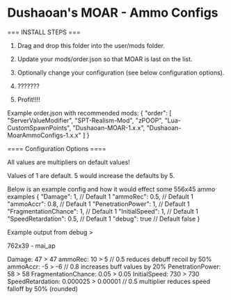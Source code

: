 
# **Dushaoan's MOAR - Ammo Configs**

=== INSTALL STEPS ===

1. Drag and drop this folder into the user/mods folder.
2. Update your mods/order.json so that MOAR is last on the list.
3. Optionally change your configuration (see below configuration options).

4. ???????

5. Profit!!!!

Example order.json with recommended mods:
{
"order": [
"ServerValueModifier",
"SPT-Realism-Mod",
"zPOOP",
"Lua-CustomSpawnPoints",
"Dushaoan-MOAR-1.x.x",
"Dushaoan-MoarAmmoConfigs-1.x.x"
]
}

==== Configuration Options ====


All values are multipliers on default values!

Values of 1 are default. 5 would increase the defaults by 5. 

Below is an example config and how it would effect some 556x45 ammo examples
{
    "Damage": 1,  // Default 1
    "ammoRec": 0.5,  // Default 1
    "ammoAccr": 0.8,  // Default 1
    "PenetrationPower": 1,  // Default 1
    "FragmentationChance": 1,  // Default 1
    "InitialSpeed": 1,  // Default 1
    "SpeedRetardation": 0.5,  // Default 1
    "debug": true // Default false
}


Example output from debug > 

762x39 - mai_ap

Damage: 47 > 47
ammoRec: 10 > 5 // 0.5 reduces debuff recoil by 50%
ammoAccr: -5 > -6  // 0.8 increases buff values by 20%
PenetrationPower: 58 > 58
FragmentationChance: 0.05 > 0.05
InitialSpeed: 730 > 730
SpeedRetardation: 0.000025 > 0.00001 // 0.5 multiplier reduces speed falloff by 50% (rounded)
